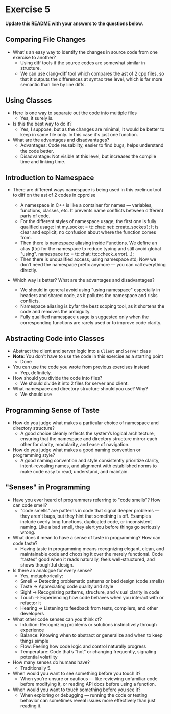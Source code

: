 # Exercise 5

**Update this README with your answers to the questions below.**

## Comparing File Changes

- What's an easy way to identify the changes in source code from one exercise to another?
  - Using diff tools if the source codes are somewhat similar in structure.
  - We can use clang-diff tool which compares the ast of 2 cpp files, so that it outputs the differences at syntax tree level, which is far more semantic than line by line diffs.
    
## Using Classes

- Here is one way to separate out the code into multiple files
  - Yes, it surely is.
- Is this the best way to do it?
  - Yes, I suppose, but as the changes are minimal, It would be better to keep in same file only. In this case it's just one function.
- What are the advantages and disadvantages?
  - Advantages: Code reusability, easier to find bugs, helps understand the code better.
  - Disadvantage: Not visible at this level, but increases the compile time and linking time.

## Introduction to Namespace

- There are different ways namespace is being used in this exelinux tool to diff on the ast of 2 codes in cpprcise
  - A namespace in C++ is like a container for names — variables, functions, classes, etc. It prevents name conflicts between different parts of code.
  - For the different styles of namespace usage, the first one is fully qualified usage: 
  int my_socket = tt::chat::net::create_socket();
  It is clear and explicit, no confusion about where the function comes from.
  - Then there is namespace aliasing inside Functions.
  We define an alias (ttc) for the namespace to reduce typing and still avoid global "using".
  namespace ttc = tt::chat;
  ttc::check_error(...);
  - Then there is unqualified access, using namespace std;
  Now we don’t need the namespace prefix anymore — you can call everything directly.

- Which way is better? What are the advantages and disadvantages?
  - We should in general avoid using "using namespace" especially in headers and shared code, as it pollutes the namespace and risks conflicts.
  - Namespace aliasing is byfar the best scoping tool, as it shortens the code and removes the ambiguity.
  - Fully qualified namespace usage is suggested only when the corresponding functions are rarely used or to improve code clarity.

## Abstracting Code into Classes

- Abstract the client and server logic into a `Client` and `Server` class
- **Note**: You don't have to use the code in this exercise as a starting point
  - Done
- You can use the code you wrote from previous exercises instead
  - Yep, definitely.
- How should you divide the code into files?
  - We should divide it into 2 files for server and client.
- What namespace and directory structure should you use? Why?
  - We should use 

## Programming Sense of Taste

- How do you judge what makes a particular choice of namespace and directory structure? 
  - A good choice cleanly reflects the system’s logical architecture, ensuring that the namespace and directory structure mirror each other for clarity, modularity, and ease of navigation.
- How do you judge what makes a good naming convention or programming style?
  - A good naming convention and style consistently prioritize clarity, intent-revealing names, and alignment with established norms to make code easy to read, understand, and maintain.

## "Senses" in Programming

- Have you ever heard of programmers referring to "code smells"? How can code smell?
  - "code smells" are patterns in code that signal deeper problems — they aren't bugs, but they hint that something is off. Examples include overly long functions, duplicated code, or inconsistent naming. Like a bad smell, they alert you before things go seriously wrong.
- What does it mean to have a sense of taste in programming? How can code taste?
  - Having taste in programming means recognizing elegant, clean, and maintainable code and choosing it over the merely functional. Code “tastes” good when it reads naturally, feels well-structured, and shows thoughtful design.
- Is there an analogue for every sense?
  - Yes, metaphorically:  
  - Smell → Detecting problematic patterns or bad design (code smells)  
  - Taste → Appreciating code quality and style  
  - Sight → Recognizing patterns, structure, and visual clarity in code  
  - Touch → Experiencing how code behaves when you interact with or refactor it  
  - Hearing → Listening to feedback from tests, compilers, and other developers
- What other code senses can you think of?
   - Intuition: Recognizing problems or solutions instinctively through experience  
   - Balance: Knowing when to abstract or generalize and when to keep things simple  
   - Flow: Feeling how code logic and control naturally progress  
   - Temperature: Code that’s “hot” or changing frequently, signaling potential volatility
- How many senses do humans have?
  - Traditionally 5.
- When would you want to see something before you touch it?
  - When you're unsure or cautious — like reviewing unfamiliar code before modifying it, or reading API docs before using a function.
- When would you want to touch something before you see it?
  - When exploring or debugging — running the code or testing behavior can sometimes reveal issues more effectively than just reading it.